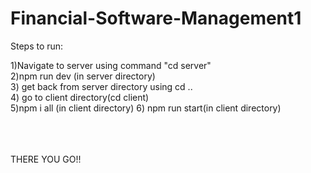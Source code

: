 # Financial-Software-Management1

Steps to run:

1)Navigate to server using command "cd server"
<br/>
2)npm run dev (in server directory)
<br/> 3) get back from server directory using cd .. <br/> 4) go to client directory(cd client) <br/>
5)npm i all (in client directory) 
6) npm run start(in client directory) <br/>
<br/>
<br/>
<br/>

THERE YOU GO!!

